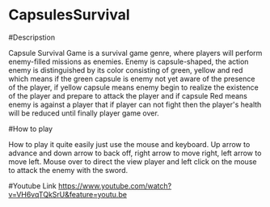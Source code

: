 # CapsulesSurvival


#Descripstion

Capsule Survival Game is a survival game genre, where players will perform enemy-filled missions as enemies. Enemy is capsule-shaped, the action enemy is distinguished by its color consisting of green, yellow and red which means if the green capsule is enemy not yet aware of the presence of the player, if yellow capsule means enemy begin to realize the existence of the player and prepare to attack the player and if capsule Red means enemy is against a player that if player can not fight then the player's health will be reduced until finally player game over.


#How to play

How to play it quite easily just use the mouse and keyboard. Up arrow to advance and down arrow to back off, right arrow to move right, left arrow to move left. Mouse over to direct the view player and left click on the mouse to attack the enemy with the sword.


#Youtube Link
https://www.youtube.com/watch?v=VH6vqTQkSrU&feature=youtu.be
